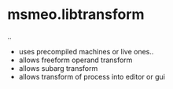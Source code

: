 # msmeo.libtransform
..
- uses precompiled machines or live ones.. 
- allows freeform operand transform
- allows subarg transform
- allows transform of process into editor or gui

